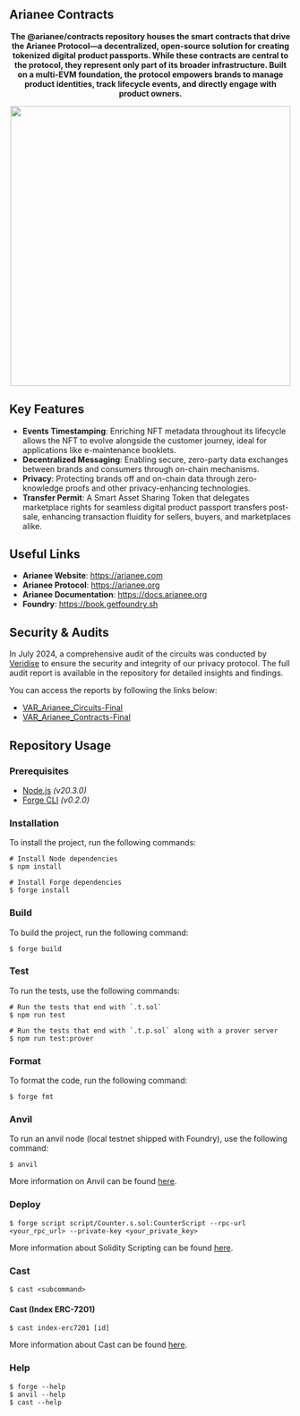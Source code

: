 ## Arianee Contracts

<p align="center">
    <b>The @arianee/contracts repository houses the smart contracts that drive the Arianee Protocol—a decentralized, open-source solution for creating tokenized digital product passports. While these contracts are central to the protocol, they represent only part of its broader infrastructure. Built on a multi-EVM foundation, the protocol empowers brands to manage product identities, track lifecycle events, and directly engage with product owners.</b>
</p>
<p align="center">
    <img src="https://cdn.prod.website-files.com/63dd075a9e277ca2c4b0244c/662b5abddfe83c59ee4135bb_USER%20OWNED%20DATA-p-800.png" width="500" />
</p>

## Key Features

- **Events Timestamping**: Enriching NFT metadata throughout its lifecycle allows the NFT to evolve alongside the customer journey, ideal for applications like e-maintenance booklets.
- **Decentralized Messaging**: Enabling secure, zero-party data exchanges between brands and consumers through on-chain mechanisms.
- **Privacy**: Protecting brands off and on-chain data through zero-knowledge proofs and other privacy-enhancing technologies.
- **Transfer Permit**: A Smart Asset Sharing Token that delegates marketplace rights for seamless digital product passport transfers post-sale, enhancing transaction fluidity for sellers, buyers, and marketplaces alike.

## Useful Links

- **Arianee Website**: https://arianee.com
- **Arianee Protocol**: https://arianee.org
- **Arianee Documentation**: https://docs.arianee.org
- **Foundry**: https://book.getfoundry.sh

## Security & Audits

In July 2024, a comprehensive audit of the circuits was conducted by [Veridise](https://veridise.com) to ensure the security and integrity of our privacy protocol. The full audit report is available in the repository for detailed insights and findings.

You can access the reports by following the links below:

- [VAR_Arianee_Circuits-Final](https://github.com/Arianee/arianee-sdk/blob/main/packages/privacy-circuits/VAR_Arianee_Circuits-Final.pdf)
- [VAR_Arianee_Contracts-Final](https://github.com/Arianee/ArianeeMaster/blob/1.5/VAR_Arianee_Contracts-Final.pdf)

## Repository Usage

### Prerequisites

- [Node.js](https://nodejs.org/en/download/) _(v20.3.0)_
- [Forge CLI](https://book.getfoundry.sh/getting-started/installation) _(v0.2.0)_

### Installation

To install the project, run the following commands:

```shell
# Install Node dependencies
$ npm install

# Install Forge dependencies
$ forge install
```

### Build

To build the project, run the following command:

```shell
$ forge build
```

### Test

To run the tests, use the following commands:

```shell
# Run the tests that end with `.t.sol`
$ npm run test

# Run the tests that end with `.t.p.sol` along with a prover server
$ npm run test:prover
```

### Format

To format the code, run the following command:

```shell
$ forge fmt
```

### Anvil

To run an anvil node (local testnet shipped with Foundry), use the following command:

```shell
$ anvil
```

More information on Anvil can be found [here](https://book.getfoundry.sh/anvil/#overview-of-anvil).

### Deploy

```shell
$ forge script script/Counter.s.sol:CounterScript --rpc-url <your_rpc_url> --private-key <your_private_key>
```

More information about Solidity Scripting can be found [here](https://book.getfoundry.sh/tutorials/solidity-scripting#solidity-scripting).

### Cast

```shell
$ cast <subcommand>
```

#### Cast (Index ERC-7201)

```shell
$ cast index-erc7201 [id]
```

More information about Cast can be found [here](https://book.getfoundry.sh/cast/#overview-of-cast).

### Help

```shell
$ forge --help
$ anvil --help
$ cast --help
```
